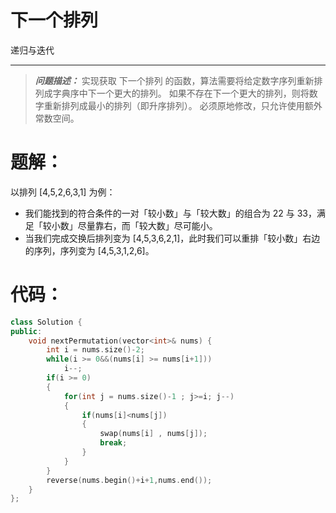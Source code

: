 # 下一个排列

递归与迭代

---------------------------------
> ***问题描述：***
> 实现获取 下一个排列 的函数，算法需要将给定数字序列重新排列成字典序中下一个更大的排列。
> 如果不存在下一个更大的排列，则将数字重新排列成最小的排列（即升序排列）。
> 必须原地修改，只允许使用额外常数空间。


# 题解：
以排列 [4,5,2,6,3,1] 为例：  
- 我们能找到的符合条件的一对「较小数」与「较大数」的组合为 22 与 33，满足「较小数」尽量靠右，而「较大数」尽可能小。
- 当我们完成交换后排列变为 [4,5,3,6,2,1]，此时我们可以重排「较小数」右边的序列，序列变为 [4,5,3,1,2,6]。

# 代码：
```C++
class Solution {
public:
    void nextPermutation(vector<int>& nums) {
        int i = nums.size()-2;
        while(i >= 0&&(nums[i] >= nums[i+1]))
            i--;
        if(i >= 0)
        {
            for(int j = nums.size()-1 ; j>=i; j--)
            {
                if(nums[i]<nums[j])
                {
                    swap(nums[i] , nums[j]);
                    break;
                }
            }
        }
        reverse(nums.begin()+i+1,nums.end());
    }
};
```